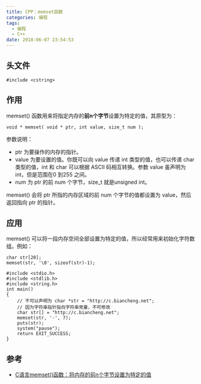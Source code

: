 ```yaml
---
title: CPP：memset函数
categories: 编程
tags:
  - 编程
  - C++
date: 2018-06-07 23:54:53
---
```


## 头文件

```
#include <cstring>
```

## 作用

memset() 函数用来将指定内存的**前n个字节**设置为特定的值，其原型为：

```
void * memset( void * ptr, int value, size_t num );
```

参数说明：

- ptr 为要操作的内存的指针。
- value 为要设置的值。你既可以向 value 传递 int 类型的值，也可以传递 char 类型的值，int 和 char 可以根据 ASCII 码相互转换。参数 value 虽声明为 int，但是范围在0 到255 之间。
- num 为 ptr 的前 num 个字节，size_t 就是unsigned int。

memset() 会将 ptr 所指的内存区域的前 num 个字节的值都设置为 value，然后返回指向 ptr 的指针。

## 应用

memset() 可以将一段内存空间全部设置为特定的值，所以经常用来初始化字符数组。例如：

```
char str[20];
memset(str, '\0', sizeof(str)-1);
```

```
#include <stdio.h>
#include <stdlib.h>
#include <string.h>
int main()
{
    // 不可以声明为 char *str = "http://c.biancheng.net";
	// 因为字符串指针指向字符串常量，不可修改
    char str[] = "http://c.biancheng.net";
    memset(str, '-', 7);
    puts(str);
    system("pause");
    return EXIT_SUCCESS;
}
```

## 参考

- [C语言memset()函数：将内存的前n个字节设置为特定的值](http://c.biancheng.net/cpp/html/157.html)


